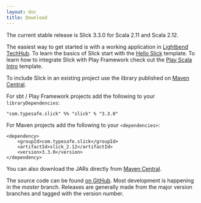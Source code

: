 ```yaml
---
layout: doc
title: Download
---
```


The current stable release is Slick 3.3.0 for Scala 2.11 and Scala 2.12.

The easiest way to get started is with a working application in [Lightbend TechHub](https://developer.lightbend.com/start/?group=slick). To 
learn the basics of Slick start with the [Hello Slick](https://github.com/typesafehub/activator-hello-slick/tree/slick-3.2) template. To 
learn how to integrate Slick with Play Framework check out the 
[Play Scala Intro](https://github.com/playframework/play-scala-slick-example/tree/2.6.x) template.

To include Slick in an existing project use the library published on 
[Maven Central](http://search.maven.org/#search|ga|1|g%3A%22com.typesafe.slick%22).   

For sbt / Play Framework projects add the following to your `libraryDependencies`:

    "com.typesafe.slick" %% "slick" % "3.3.0"

For Maven projects add the following to your `<dependencies>`:

    <dependency>
        <groupId>com.typesafe.slick</groupId>
        <artifactId>slick_2.12</artifactId>
        <version>3.3.0</version>
    </dependency>

You can also download the JARs directly from
[Maven Central](http://search.maven.org/#search|ga|1|g%3A%22com.typesafe.slick%22).

The source code can be found [on GitHub](http://github.com/slick/slick).
Most development is happening in the *master* branch. Releases are generally made
from the major version branches and tagged with the version number.
